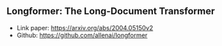 ## Longformer: The Long-Document Transformer
- Link paper: https://arxiv.org/abs/2004.05150v2
- Github: https://github.com/allenai/longformer




